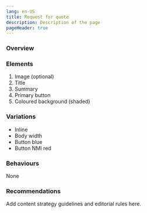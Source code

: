 ```yaml
---
lang: en-US
title: Request for quote
description: Description of the page
pageHeader: true
---
```


### Overview

### Elements
<DemoRFQ />

<div>
    <ol>
        <li>Image (optional)</li>
        <li>Title</li>
        <li>Summary</li>
        <li>Primary button</li>
        <li>Coloured background (shaded)</li>
    </ol>
</div>

### Variations
<div>
    <ul>
        <li>Inline</li>
        <li>Body width</li>
        <li>Button blue</li>
        <li>Button NMI red</li>
    </ul>
</div>

### Behaviours
None

### Recommendations
Add content strategy guidelines and editorial rules here.
